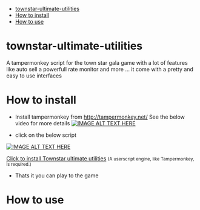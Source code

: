 - [townstar-ultimate-utilities](#townstar-ultimate-utilities)
- [How to install](#how-to-install)
- [How to use](#how-to-use)

# townstar-ultimate-utilities
A tampermonkey script for the town star gala game with a lot of features like auto sell a powerfull rate monitor and more ... it come with a pretty and easy to use interfaces

# How to install
- Install tampermonkey from http://tampermonkey.net/ See the below video for more details
[![IMAGE ALT TEXT HERE](https://img.youtube.com/vi/8tyjJD65zws/0.jpg)](https://www.youtube.com/watch?v=8tyjJD65zws)

- click on the below script

[![IMAGE ALT TEXT HERE](https://raw.githubusercontent.com/wiki/OpenUserJS/OpenUserJS.org/images/tampermonkey_icon.png)](https://tzanou123.github.io/js/townstar-ultimate-utilities.user.js)

<a href="https://tzanou123.github.io/js/townstar-ultimate-utilities.user.js">Click to install Townstar ultimate utilities</a>
<small>(A userscript engine, like Tampermonkey, is required.)</small>

- Thats it you can play to the game 

# How to use